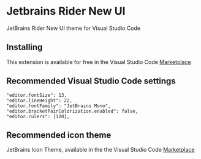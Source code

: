 # Jetbrains Rider New UI

JetBrains Rider New UI theme for Visual Studio Code

## Installing

This extension is available for free in the Visual Studio Code [Marketplace](https://marketplace.visualstudio.com/items?itemName=digimezzo.jetbrains-rider-new-ui-theme)

## Recommended Visual Studio Code settings

```
"editor.fontSize": 13,
"editor.lineHeight": 22,
"editor.fontFamily": "JetBrains Mono",
"editor.bracketPairColorization.enabled": false,
"editor.rulers": [120],
```

## Recommended icon theme

JetBrains Icon Theme, available in the the Visual Studio Code [Marketplace](https://marketplace.visualstudio.com/items?itemName=chadalen.vscode-jetbrains-icon-theme)
